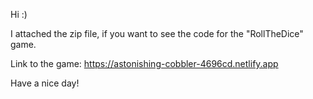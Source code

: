 Hi :)

I attached the zip file, if you want to see the code for the "RollTheDice" game.

Link to the game:
https://astonishing-cobbler-4696cd.netlify.app

Have a nice day!
